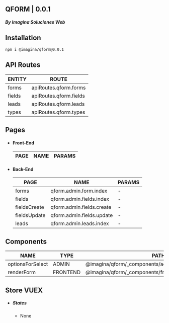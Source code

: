 ## QFORM  | 0.0.1
##### By Imagina Soluciones Web

## Installation

`` npm i @imagina/qform@0.0.1 ``

## API Routes

| ENTITY | ROUTE |
| ------------- | ------------- |
| forms | apiRoutes.qform.forms |
| fields | apiRoutes.qform.fields |
| leads  | apiRoutes.qform.leads |
| types  | apiRoutes.qform.types |

## Pages

- #### Front-End

  | PAGE | NAME | PARAMS |
  | ------------- | ------------- | ------------- |
  
- #### Back-End

  | PAGE | NAME | PARAMS |
  | ------------- | ------------- | ------------- |
  | forms | qform.admin.form.index | - |
  | fields | qform.admin.fields.index | - |
  | fieldsCreate | qform.admin.fields.create | - |
  | fieldsUpdate | qform.admin.fields.update | - |
  | leads | qform.admin.leads.index | - |

  
## Components  

  | NAME |TYPE |PATH | PROPS |
  | ------------- | ------------- | ------------- | ------------- |
  | optionsForSelect | ADMIN|@imagina/qform/_components/admin/fields/optionsForSelect | - |
  | renderForm | FRONTEND |@imagina/qform/_components/frontend/forms/renderForm | (Number)formId |


## Store VUEX  
- ##### States
  - None
